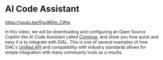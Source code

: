 # AI Code Assistant

https://youtu.be/l0gJM0m_CWw

In this video, we will be downloading and configuring an Open Source Copilot-like AI Code Assistant called [Continue](https://www.continue.dev/), and show you how quick and easy it is to integrate with DIAL. This is one of several examples of how DIAL's [Unified API](/docs/video%20demos/demos-for-developers/3.dial-unified-api.md) and compatibility with industry standards allows for simple integration with many community tools as a results.
